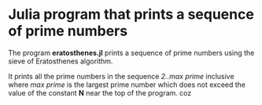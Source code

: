 # Julia program that prints a sequence of prime numbers

The program **eratosthenes.jl** prints a sequence of prime numbers 
using the sieve of Eratosthenes algorithm.

It prints all the prime numbers in the sequence *2..max prime* inclusive where 
*max prime* is the largest prime number which does not exceed the value of the
constant **N** near the top of the program.
coz
